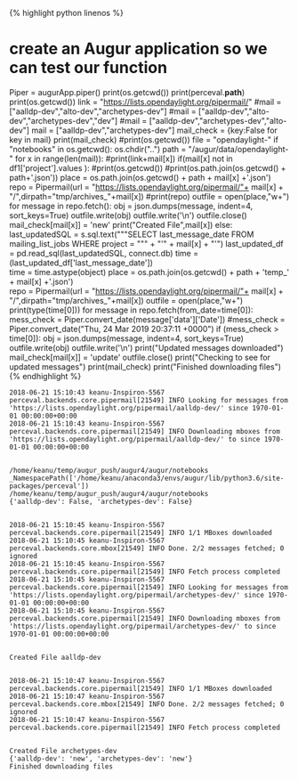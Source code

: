 {% highlight python linenos %}
# create an Augur application so we can test our function
Piper = augurApp.piper()
print(os.getcwd())
print(perceval.__path__)
print(os.getcwd())
link = "https://lists.opendaylight.org/pipermail/"
#mail = ["aalldp-dev","alto-dev","archetypes-dev"]
#mail = ["aalldp-dev","alto-dev","archetypes-dev","dev"]
#mail = ["aalldp-dev","archetypes-dev","alto-dev"]
mail = ["aalldp-dev","archetypes-dev"]
mail_check = {key:False for key in mail}
print(mail_check)
#print(os.getcwd())
file = "opendaylight-"
if "notebooks" in os.getcwd():
    os.chdir("..")
path = "/augur/data/opendaylight-" 
for x in range(len(mail)):
    #print(link+mail[x])
    if(mail[x] not in df1['project'].values ):
        #print(os.getcwd())
        #print(os.path.join(os.getcwd() + path+'.json'))
        place = os.path.join(os.getcwd() + path + mail[x] +'.json')           
        repo = Pipermail(url = "https://lists.opendaylight.org/pipermail/"+ mail[x] + "/",dirpath="tmp/archives_"+mail[x])
        #print(repo)
        outfile = open(place,"w+")
        for message in repo.fetch():
            obj = json.dumps(message, indent=4, sort_keys=True)
            outfile.write(obj)
            outfile.write('\n')
        outfile.close()
        mail_check[mail[x]] = 'new'
        print("Created File",mail[x])
    else:
        last_updatedSQL = s.sql.text("""SELECT last_message_date FROM 
        mailing_list_jobs WHERE project = """ +  "'" + mail[x] + "'")
        last_updated_df = pd.read_sql(last_updatedSQL, connect.db)
        time = (last_updated_df['last_message_date'])  
        time = time.astype(object)
        place = os.path.join(os.getcwd() + path + 'temp_' + mail[x] +'.json')       
        repo = Pipermail(url = "https://lists.opendaylight.org/pipermail/"+ mail[x] + "/",dirpath="tmp/archives_"+mail[x])
        outfile = open(place,"w+")
        print(type(time[0]))
        for message in repo.fetch(from_date=time[0]):
            mess_check = Piper.convert_date(message['data']['Date'])
            #mess_check = Piper.convert_date("Thu, 24 Mar 2019 20:37:11 +0000")
            if (mess_check > time[0]):
                obj = json.dumps(message, indent=4, sort_keys=True)
                outfile.write(obj)
                outfile.write('\n')
                print("Updated messages downloaded")
                mail_check[mail[x]] = 'update'
        outfile.close()
        print("Checking to see for updated messages")
print(mail_check)
print("Finished downloading files")
{% endhighlight %}

    2018-06-21 15:10:43 keanu-Inspiron-5567 perceval.backends.core.pipermail[21549] INFO Looking for messages from 'https://lists.opendaylight.org/pipermail/aalldp-dev/' since 1970-01-01 00:00:00+00:00
    2018-06-21 15:10:43 keanu-Inspiron-5567 perceval.backends.core.pipermail[21549] INFO Downloading mboxes from 'https://lists.opendaylight.org/pipermail/aalldp-dev/' to since 1970-01-01 00:00:00+00:00


    /home/keanu/temp/augur_push/augur4/augur/notebooks
    _NamespacePath(['/home/keanu/anaconda3/envs/augur/lib/python3.6/site-packages/perceval'])
    /home/keanu/temp/augur_push/augur4/augur/notebooks
    {'aalldp-dev': False, 'archetypes-dev': False}


    2018-06-21 15:10:45 keanu-Inspiron-5567 perceval.backends.core.pipermail[21549] INFO 1/1 MBoxes downloaded
    2018-06-21 15:10:45 keanu-Inspiron-5567 perceval.backends.core.mbox[21549] INFO Done. 2/2 messages fetched; 0 ignored
    2018-06-21 15:10:45 keanu-Inspiron-5567 perceval.backends.core.pipermail[21549] INFO Fetch process completed
    2018-06-21 15:10:45 keanu-Inspiron-5567 perceval.backends.core.pipermail[21549] INFO Looking for messages from 'https://lists.opendaylight.org/pipermail/archetypes-dev/' since 1970-01-01 00:00:00+00:00
    2018-06-21 15:10:45 keanu-Inspiron-5567 perceval.backends.core.pipermail[21549] INFO Downloading mboxes from 'https://lists.opendaylight.org/pipermail/archetypes-dev/' to since 1970-01-01 00:00:00+00:00


    Created File aalldp-dev


    2018-06-21 15:10:47 keanu-Inspiron-5567 perceval.backends.core.pipermail[21549] INFO 1/1 MBoxes downloaded
    2018-06-21 15:10:47 keanu-Inspiron-5567 perceval.backends.core.mbox[21549] INFO Done. 2/2 messages fetched; 0 ignored
    2018-06-21 15:10:47 keanu-Inspiron-5567 perceval.backends.core.pipermail[21549] INFO Fetch process completed


    Created File archetypes-dev
    {'aalldp-dev': 'new', 'archetypes-dev': 'new'}
    Finished downloading files



